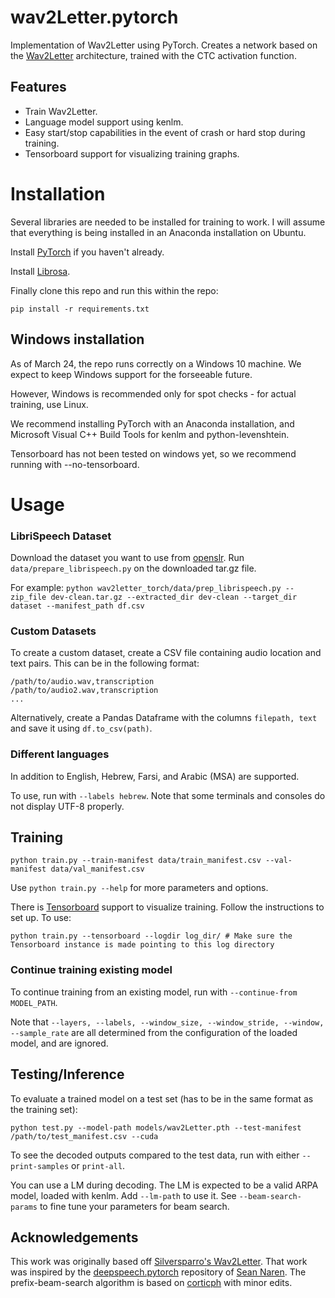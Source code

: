 # wav2Letter.pytorch

Implementation of Wav2Letter using PyTorch.
Creates a network based on the [Wav2Letter](https://arxiv.org/abs/1609.03193) architecture, trained with the CTC activation function.

## Features

* Train Wav2Letter.
* Language model support using kenlm.
* Easy start/stop capabilities in the event of crash or hard stop during training.
* Tensorboard support for visualizing training graphs.

# Installation

Several libraries are needed to be installed for training to work. I will assume that everything is being installed in
an Anaconda installation on Ubuntu.

Install [PyTorch](https://github.com/pytorch/pytorch#installation) if you haven't already.

Install [Librosa](https://librosa.github.io/librosa/index.html).

Finally clone this repo and run this within the repo:
```
pip install -r requirements.txt
```
## Windows installation

As of March 24, the repo runs correctly on a Windows 10 machine. We expect to keep Windows support for the forseeable future.

However, Windows is recommended only for spot checks - for actual training, use Linux.

We recommend installing PyTorch with an Anaconda installation, and Microsoft Visual C++ Build Tools for kenlm and python-levenshtein.

Tensorboard has not been tested on windows yet, so we recommend running with --no-tensorboard.

# Usage

### LibriSpeech Dataset
Download the dataset you want to use from [openslr](http://www.openslr.org/12/).
Run ```data/prepare_librispeech.py``` on the downloaded tar.gz file.

For example:  ```python wav2letter_torch/data/prep_librispeech.py --zip_file dev-clean.tar.gz --extracted_dir dev-clean --target_dir dataset --manifest_path df.csv```

### Custom Datasets
To create a custom dataset, create a CSV file containing audio location and text pairs.
This can be in the following format:

```
/path/to/audio.wav,transcription
/path/to/audio2.wav,transcription
...
```

Alternatively, create a Pandas Dataframe with the columns ```filepath, text``` and save it using ``` df.to_csv(path) ```.

### Different languages
In addition to English, Hebrew, Farsi, and Arabic (MSA) are supported.

To use, run with ```--labels hebrew```. Note that some terminals and consoles do not display UTF-8 properly.


## Training

```
python train.py --train-manifest data/train_manifest.csv --val-manifest data/val_manifest.csv
```

Use `python train.py --help` for more parameters and options.

There is [Tensorboard](https://github.com/lanpa/tensorboard-pytorch) support to visualize training. Follow the instructions to set up. To use:

```
python train.py --tensorboard --logdir log_dir/ # Make sure the Tensorboard instance is made pointing to this log directory
```
### Continue training existing model
To continue training from an existing model, run with ```--continue-from MODEL_PATH```.

Note that ```--layers, --labels, --window_size, --window_stride, --window, --sample_rate``` are all determined from the configuration of the loaded model, and are ignored. 

## Testing/Inference

To evaluate a trained model on a test set (has to be in the same format as the training set):

```
python test.py --model-path models/wav2Letter.pth --test-manifest /path/to/test_manifest.csv --cuda
```

To see the decoded outputs compared to the test data, run with either ```--print-samples``` or ```print-all```.

You can use a LM during decoding. The LM is expected to be a valid ARPA model, loaded with kenlm. Add ```--lm-path``` to use it. See ```--beam-search-params``` to fine tune your parameters for beam search.

## Acknowledgements
This work was originally based off [Silversparro's Wav2Letter](https://github.com/silversparro/wav2letter.pytorch).
That work was inspired by  the [deepspeech.pytorch](https://github.com/SeanNaren/deepspeech.pytorch) repository of [Sean Naren](https://github.com/SeanNaren). 
The prefix-beam-search algorithm is based on [corticph](https://github.com/corticph/prefix-beam-search) with minor edits.